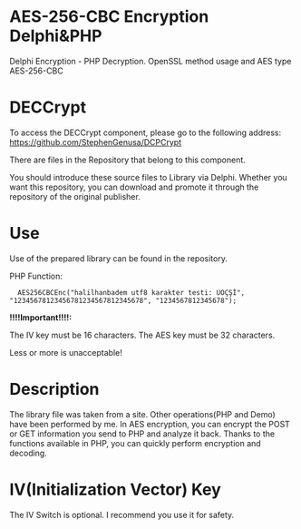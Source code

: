 # AES-256-CBC Encryption Delphi&PHP
Delphi Encryption - PHP Decryption. OpenSSL method usage and AES type AES-256-CBC


# DECCrypt 

To access the DECCrypt component, please go to the following address: https://github.com/StephenGenusa/DCPCrypt

There are files in the Repository that belong to this component. 

You should introduce these source files to Library via Delphi. Whether you want this repository, you can download and promote it through the repository of the original publisher.

# Use
Use of the prepared library can be found in the repository.

PHP Function:
  ```
    AES256CBCEnc("halilhanbadem utf8 karakter testi: ÜÖÇŞİ", "12345678123456781234567812345678", "1234567812345678");
  ```  
**!!!!Important!!!!:** 

The IV key must be 16 characters.
The AES key must be 32 characters.

Less or more is unacceptable!


# Description
The library file was taken from a site. 
Other operations(PHP and Demo) have been performed by me.
In AES encryption, you can encrypt the POST or GET information you send to PHP and analyze it back. 
Thanks to the functions available in PHP, you can quickly perform encryption and decoding. 

# IV(Initialization Vector) Key
The IV Switch is optional. I recommend you use it for safety.

